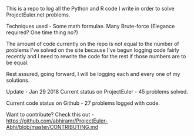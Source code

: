 This is a repo to log all the Python and R code I write in order to solve ProjectEuler.net problems.

Techniques used - Some math formulae. Many Brute-force (Elegance required? One time thing no?)

The amount of code currently on the repo is not equal to the number of problems I've solved on the site because 
I've begun logging code fairly recently and I need to rewrite the code for the rest if those numbers are to be equal.

Rest assured, going forward, I will be logging each and every one of my solutions.

Update - Jan 29 2018
Current status on ProjectEuler - 45 problems solved. 

Current code status on Github  - 27 problems logged with code.

Want to contribute? Check this out - https://github.com/abhiramr/ProjectEuler-Abhi/blob/master/CONTRIBUTING.md

